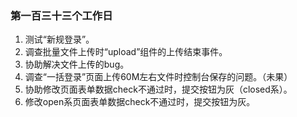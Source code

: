 ### 第一百三十三个工作日
1. 测试“新规登录”。
2. 调查批量文件上传时“upload”组件的上传结束事件。
3. 协助解决文件上传的bug。
4. 调查“一括登录”页面上传60M左右文件时控制台保存的问题。（未果）
5. 协助修改页面表单数据check不通过时，提交按钮为灰（closed系）。
6. 修改open系页面表单数据check不通过时，提交按钮为灰。
<!-- 九点 -->